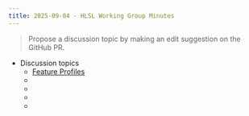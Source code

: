 ```yaml
---
title: 2025-09-04 - HLSL Working Group Minutes
---
```


> Propose a discussion topic by making an edit suggestion on the GitHub PR.

* Discussion topics
  * [Feature Profiles](https://gist.github.com/llvm-beanz/07094cdc9ef49e4897d38474eef4ef92)
  * <placeholder topic>
  * <placeholder topic>
  * <placeholder topic>
  * <placeholder topic>